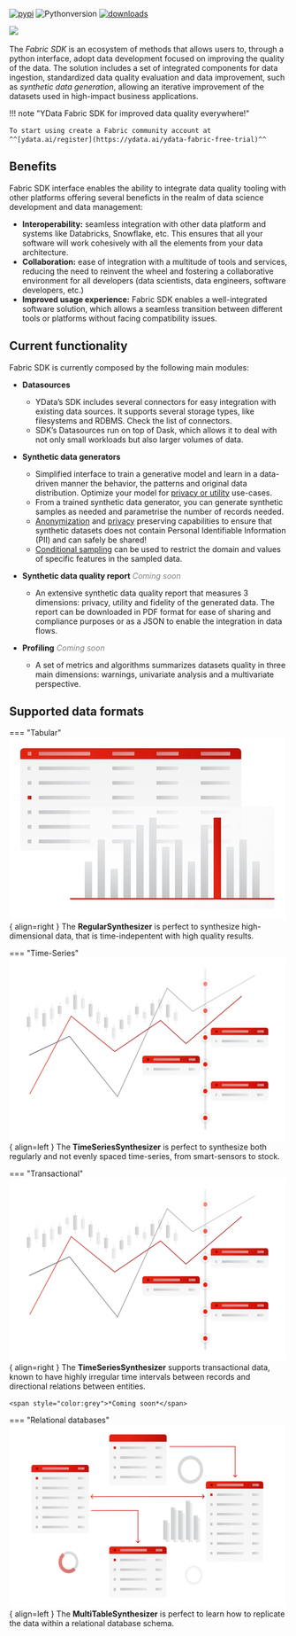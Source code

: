 [![pypi](https://img.shields.io/pypi/v/ydata-fabric-sdk)](https://pypi.org/project/ydata-fabric-sdk)
![Pythonversion](https://img.shields.io/badge/python-3.10%20%7C%203.11%20%7C%203.12-blue)
[![downloads](https://pepy.tech/badge/ydata-fabric-sdk/month)](https://pepy.tech/project/ydata-fabric-sdk)

<img referrerpolicy="no-referrer-when-downgrade" src="https://static.scarf.sh/a.png?x-pxid=08dac575-f8f7-47d1-ad7d-58541aecd025" />

The *Fabric SDK* is an ecosystem of methods that allows users to, through a python interface, adopt data development focused on improving the quality of the data.
The solution includes a set of integrated components for data ingestion, standardized data quality evaluation and data improvement, such as *synthetic data generation*, allowing an iterative improvement of the datasets used in high-impact business applications.

!!! note "YData Fabric SDK for improved data quality everywhere!"

    To start using create a Fabric community account at ^^[ydata.ai/register](https://ydata.ai/ydata-fabric-free-trial)^^

## Benefits

Fabric SDK interface enables the ability to integrate data quality tooling with other platforms offering several beneficts in the realm of
data science development and data management:

- **Interoperability:** seamless integration with other data platform and systems like Databricks, Snowflake, etc. This ensures that all your software will work cohesively with all the elements from your data architecture.
- **Collaboration:** ease of integration with a multitude of tools and services, reducing the need to reinvent the wheel and fostering a collaborative environment for all developers (data scientists, data engineers, software developers, etc.)
- **Improved usage experience:** Fabric SDK enables a well-integrated software solution, which allows a seamless transition between different tools or platforms without facing compatibility issues.

## Current functionality

Fabric SDK is currently composed by the following main modules:

* **Datasources**
     - YData’s SDK includes several connectors for easy integration with existing data sources. It supports several storage types, like filesystems and RDBMS. Check the list of connectors.
     - SDK’s Datasources run on top of Dask, which allows it to deal with not only small workloads but also larger volumes of data.

* **Synthetic data generators**
     - Simplified interface to train a generative model and learn in a data-driven manner the behavior, the patterns and original data distribution. Optimize your model for [privacy or utility](examples/synthesize_with_privacy_control.md) use-cases.
     - From a trained synthetic data generator, you can generate synthetic samples as needed and parametrise the number of records needed.
     - [Anonymization](sdk/examples/synthesize_with_anonymization.md) and [privacy](sdk/examples/synthesize_with_privacy_control.md) preserving capabilities to ensure that synthetic datasets does not contain Personal Identifiable Information (PII) and can safely be shared!
     - [Conditional sampling](sdk/examples/synthesize_with_conditional_sampling.md) can be used to restrict the domain and values of specific features in the sampled data.

* **Synthetic data quality report**
    <span style="color:grey">*Coming soon*</span>
     - An extensive synthetic data quality report that measures 3 dimensions: privacy, utility and fidelity of the generated data. The report can be downloaded in PDF format for ease of sharing and compliance purposes or as a JSON to enable the integration in data flows.

* **Profiling**
    <span style="color:grey">*Coming soon*</span>
    - A set of metrics and algorithms summarizes datasets quality in three main dimensions: warnings, univariate analysis and a multivariate perspective.

## Supported data formats

=== "Tabular"
    ![Tabular data Synthetic data generator](../assets/500x330/single_table.png){ align=right }
    The **RegularSynthesizer** is perfect to synthesize high-dimensional data, that is time-indepentent with high quality results.

=== "Time-Series"
    ![Timeseries Synthetic data generator](../assets/500x330/time_series.png){ align=left }
    The **TimeSeriesSynthesizer** is perfect to synthesize both regularly and not evenly spaced time-series, from smart-sensors to stock.

=== "Transactional"
    ![Transactional data Synthetic data generator](../assets/500x330/time_series.png){ align=right }
    The **TimeSeriesSynthesizer** supports transactional data, known to have highly irregular time intervals between records and directional relations between entities.

    <span style="color:grey">*Coming soon*</span>

=== "Relational databases"
    ![Relational databases Synthetic data generator](../assets/500x330/multi_table.png){ align=left }
    The **MultiTableSynthesizer** is perfect to learn how to replicate the data within a relational database schema.
